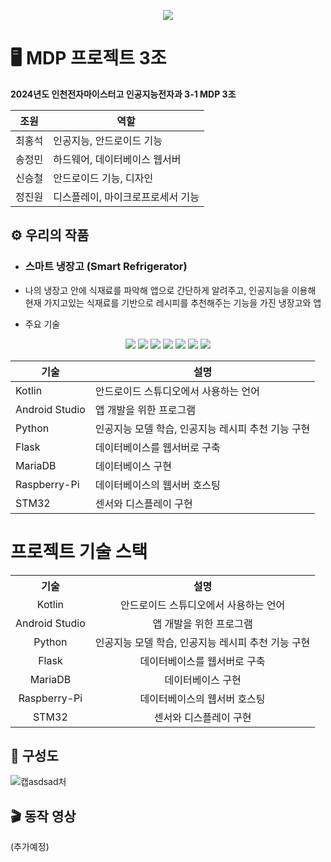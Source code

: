  <p align="center">
  <img src="https://github.com/alngozhddgagnblzc/MDP3-1_3team/assets/147483097/78a13680-a4cc-47b6-8337-b42a71e4eef2">
</p>

# 🖥️ MDP 프로젝트 3조
**2024년도 인천전자마이스터고 인공지능전자과 3-1 MDP 3조**

|조원|역할|
|------|---|
|최홍석|인공지능, 안드로이드 기능|
|송정민|하드웨어, 데이터베이스 웹서버|
|신승철|안드로이드 기능, 디자인|
|정진원|디스플레이, 마이크로프로세서 기능|

## ⚙️ 우리의 작품
+ ### **스마트 냉장고 (Smart Refrigerator)**
+ 나의 냉장고 안에 식재료를 파악해 앱으로 간단하게 알려주고, 인공지능을 이용해 현재 가지고있는 식재료를 기반으로 레시피를 추천해주는 기능을 가진 냉장고와 앱

+ 주요 기술   
<div align=center><img src="https://img.shields.io/badge/Kotlin-7F52FF?style=for-the-badge&logo=Kotlin&logoColor=white"> <img src="https://img.shields.io/badge/android%20studio-346ac1?style=for-the-badge&logo=android%20studio&logoColor=white"> <img src="https://img.shields.io/badge/Python-3776AB?style=for-the-badge&logo=Python&logoColor=white"> <img src="https://img.shields.io/badge/Flask-000000?style=for-the-badge&logo=Flask&logoColor=white"> <img src="https://img.shields.io/badge/MariaDB-003545?style=for-the-badge&logo=mariadb&logoColor=white"> <img src="https://img.shields.io/badge/-RaspberryPi-C51A4A?style=for-the-badge&logo=Raspberry-Pi"> <img src="https://img.shields.io/badge/stm32-03234B?style=for-the-badge&logo=stmicroelectronics&logoColor=white">
</div>   
   
|기술|설명|
|--------|--------|
|Kotlin|안드로이드 스튜디오에서 사용하는 언어|
|Android Studio|앱 개발을 위한 프로그램|
|Python|인공지능 모델 학습, 인공지능 레시피 추천 기능 구현|
|Flask|데이터베이스를 웹서버로 구축|
|MariaDB|데이터베이스 구현|
|Raspberry-Pi|데이터베이스의 웹서버 호스팅|
|STM32|센서와 디스플레이 구현|

# 프로젝트 기술 스택

<table>
  <tr>
    <th style="text-align:center;">기술</th>
    <th style="text-align:center;">설명</th>
  </tr>
  <tr>
    <td style="text-align:center;">Kotlin</td>
    <td style="text-align:center;">안드로이드 스튜디오에서 사용하는 언어</td>
  </tr>
  <tr>
    <td style="text-align:center;">Android Studio</td>
    <td style="text-align:center;">앱 개발을 위한 프로그램</td>
  </tr>
  <tr>
    <td style="text-align:center;">Python</td>
    <td style="text-align:center;">인공지능 모델 학습, 인공지능 레시피 추천 기능 구현</td>
  </tr>
  <tr>
    <td style="text-align:center;">Flask</td>
    <td style="text-align:center;">데이터베이스를 웹서버로 구축</td>
  </tr>
  <tr>
    <td style="text-align:center;">MariaDB</td>
    <td style="text-align:center;">데이터베이스 구현</td>
  </tr>
  <tr>
    <td style="text-align:center;">Raspberry-Pi</td>
    <td style="text-align:center;">데이터베이스의 웹서버 호스팅</td>
  </tr>
  <tr>
    <td style="text-align:center;">STM32</td>
    <td style="text-align:center;">센서와 디스플레이 구현</td>
  </tr>
</table>


## 📱 구성도
![캡asdsad처](https://github.com/alngozhddgagnblzc/MDP3-1_3team/assets/147483097/71cf6bfc-75cf-408e-8c17-efd5a34c3a7f)

## 🎬 동작 영상
(추가예정)
